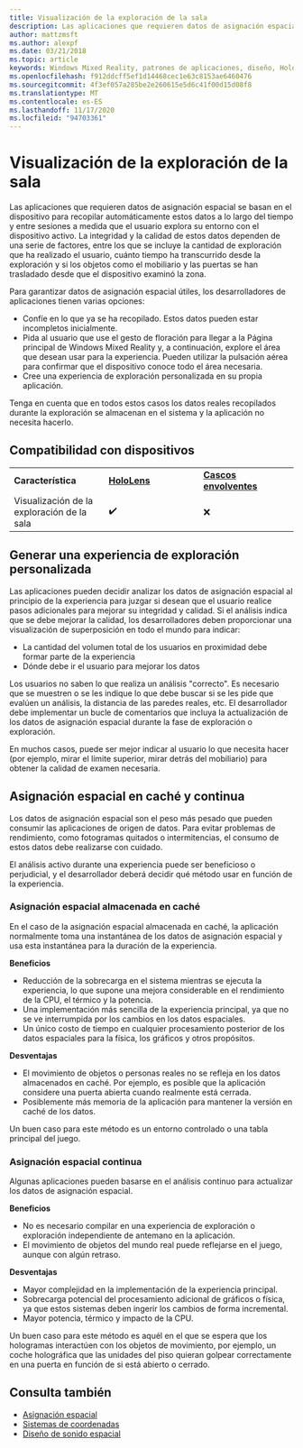 ```yaml
---
title: Visualización de la exploración de la sala
description: Las aplicaciones que requieren datos de asignación espacial se basan en el dispositivo para recopilar automáticamente estos datos a lo largo del tiempo y entre sesiones a medida que el usuario explora su entorno con el dispositivo activo.
author: mattzmsft
ms.author: alexpf
ms.date: 03/21/2018
ms.topic: article
keywords: Windows Mixed Reality, patrones de aplicaciones, diseño, HoloLens, exploración de salón, asignación espacial, malla, auriculares de realidad mixta, auriculares de realidad mixta de Windows, auriculares de realidad virtual, HoloLens
ms.openlocfilehash: f912ddcff5ef1d14468cec1e63c8153ae6460476
ms.sourcegitcommit: 4f3ef057a285be2e260615e5d6c41f00d15d08f8
ms.translationtype: MT
ms.contentlocale: es-ES
ms.lasthandoff: 11/17/2020
ms.locfileid: "94703361"
---
```

# <a name="room-scan-visualization"></a>Visualización de la exploración de la sala

Las aplicaciones que requieren datos de asignación espacial se basan en el dispositivo para recopilar automáticamente estos datos a lo largo del tiempo y entre sesiones a medida que el usuario explora su entorno con el dispositivo activo. La integridad y la calidad de estos datos dependen de una serie de factores, entre los que se incluye la cantidad de exploración que ha realizado el usuario, cuánto tiempo ha transcurrido desde la exploración y si los objetos como el mobiliario y las puertas se han trasladado desde que el dispositivo examinó la zona.

Para garantizar datos de asignación espacial útiles, los desarrolladores de aplicaciones tienen varias opciones:
* Confíe en lo que ya se ha recopilado. Estos datos pueden estar incompletos inicialmente.
* Pida al usuario que use el gesto de floración para llegar a la Página principal de Windows Mixed Reality y, a continuación, explore el área que desean usar para la experiencia. Pueden utilizar la pulsación aérea para confirmar que el dispositivo conoce todo el área necesaria.
* Cree una experiencia de exploración personalizada en su propia aplicación.

Tenga en cuenta que en todos estos casos los datos reales recopilados durante la exploración se almacenan en el sistema y la aplicación no necesita hacerlo.

## <a name="device-support"></a>Compatibilidad con dispositivos

<table>
    <colgroup>
    <col width="33%" />
    <col width="33%" />
    <col width="33%" />
    </colgroup>
    <tr>
        <td><strong>Característica</strong></td>
        <td><a href="../hololens-hardware-details.md"><strong>HoloLens</strong></a></td>
        <td><a href="../discover/immersive-headset-hardware-details.md"><strong>Cascos envolventes</strong></a></td>
    </tr>
     <tr>
        <td>Visualización de la exploración de la sala</td>
        <td>✔️</td>
        <td>❌</td>
    </tr>
</table>



## <a name="building-a-custom-scanning-experience"></a>Generar una experiencia de exploración personalizada

Las aplicaciones pueden decidir analizar los datos de asignación espacial al principio de la experiencia para juzgar si desean que el usuario realice pasos adicionales para mejorar su integridad y calidad. Si el análisis indica que se debe mejorar la calidad, los desarrolladores deben proporcionar una visualización de superposición en todo el mundo para indicar:
* La cantidad del volumen total de los usuarios en proximidad debe formar parte de la experiencia
* Dónde debe ir el usuario para mejorar los datos

Los usuarios no saben lo que realiza un análisis "correcto". Es necesario que se muestren o se les indique lo que debe buscar si se les pide que evalúen un análisis, la distancia de las paredes reales, etc. El desarrollador debe implementar un bucle de comentarios que incluya la actualización de los datos de asignación espacial durante la fase de exploración o exploración.

En muchos casos, puede ser mejor indicar al usuario lo que necesita hacer (por ejemplo, mirar el límite superior, mirar detrás del mobiliario) para obtener la calidad de examen necesaria.

## <a name="cached-versus-continuous-spatial-mapping"></a>Asignación espacial en caché y continua

Los datos de asignación espacial son el peso más pesado que pueden consumir las aplicaciones de origen de datos. Para evitar problemas de rendimiento, como fotogramas quitados o intermitencias, el consumo de estos datos debe realizarse con cuidado.

El análisis activo durante una experiencia puede ser beneficioso o perjudicial, y el desarrollador deberá decidir qué método usar en función de la experiencia.

### <a name="cached-spatial-mapping"></a>Asignación espacial almacenada en caché

En el caso de la asignación espacial almacenada en caché, la aplicación normalmente toma una instantánea de los datos de asignación espacial y usa esta instantánea para la duración de la experiencia.

**Beneficios**
* Reducción de la sobrecarga en el sistema mientras se ejecuta la experiencia, lo que supone una mejora considerable en el rendimiento de la CPU, el térmico y la potencia.
* Una implementación más sencilla de la experiencia principal, ya que no se ve interrumpida por los cambios en los datos espaciales.
* Un único costo de tiempo en cualquier procesamiento posterior de los datos espaciales para la física, los gráficos y otros propósitos.

**Desventajas**
* El movimiento de objetos o personas reales no se refleja en los datos almacenados en caché. Por ejemplo, es posible que la aplicación considere una puerta abierta cuando realmente está cerrada.
* Posiblemente más memoria de la aplicación para mantener la versión en caché de los datos.

Un buen caso para este método es un entorno controlado o una tabla principal del juego.

### <a name="continuous-spatial-mapping"></a>Asignación espacial continua

Algunas aplicaciones pueden basarse en el análisis continuo para actualizar los datos de asignación espacial.

**Beneficios**
* No es necesario compilar en una experiencia de exploración o exploración independiente de antemano en la aplicación.
* El movimiento de objetos del mundo real puede reflejarse en el juego, aunque con algún retraso.

**Desventajas**
* Mayor complejidad en la implementación de la experiencia principal.
* Sobrecarga potencial del procesamiento adicional de gráficos o física, ya que estos sistemas deben ingerir los cambios de forma incremental.
* Mayor potencia, térmico y impacto de la CPU.

Un buen caso para este método es aquél en el que se espera que los hologramas interactúen con los objetos de movimiento, por ejemplo, un coche holográfica que las unidades del piso quieran golpear correctamente en una puerta en función de si está abierto o cerrado.

## <a name="see-also"></a>Consulta también
* [Asignación espacial](spatial-mapping.md)
* [Sistemas de coordenadas](coordinate-systems.md)
* [Diseño de sonido espacial](spatial-sound-design.md)
